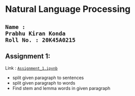 # Natural Language Processing
<code>Name : Prabhu Kiran Konda</code>  
<code>Roll No. : 20K45A0215</code>
---
## Assignment 1:  
Link : <a href="https://github.com/PrabhuKiran8790/NLP/blob/main/Assignment%201/NLP_Assignment_1.ipynb"><code>Assignment_1.ipynb</code></a>
- split given paragraph to sentences
- split given paragraph to words
- Find stem and lemma words in given paragraph
